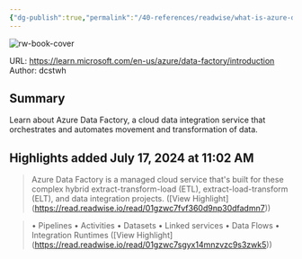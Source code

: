```yaml
---
{"dg-publish":true,"permalink":"/40-references/readwise/what-is-azure-data-factory/","tags":["rw/articles"]}
---
```


![rw-book-cover](https://readwise-assets.s3.amazonaws.com/media/uploaded_book_covers/profile_921743/logo-ms-social_K99gs2l.png)
  
URL: https://learn.microsoft.com/en-us/azure/data-factory/introduction
Author: dcstwh

## Summary

Learn about Azure Data Factory, a cloud data integration service that orchestrates and automates movement and transformation of data.

## Highlights added July 17, 2024 at 11:02 AM
>Azure Data Factory is a managed cloud service that's built for these complex hybrid extract-transform-load (ETL), extract-load-transform (ELT), and data integration projects. ([View Highlight] (https://read.readwise.io/read/01gzwc7fvf360d9np30dfadmn7))


>• Pipelines
>• Activities
>• Datasets
>• Linked services
>• Data Flows
>• Integration Runtimes ([View Highlight] (https://read.readwise.io/read/01gzwc7sgyx14mnzvzc9s3zwk5))


